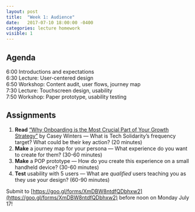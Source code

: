 ```yaml
---
layout: post
title:  "Week 1: Audience"
date:   2017-07-10 18:00:00 -0400
categories: lecture homework
visible: 1
---
```


## Agenda

6:00 Introductions and expectations  
6:30 Lecture: User-centered design  
6:50 Workshop: Content audit, user flows, journey map  
7:30 Lecture: Touchscreen design, usability  
7:50 Workshop: Paper prototype, usability testing

## Assignments

1. **Read** [“Why Onboarding is the Most Crucial Part of Your Growth Strategy”](https://news.greylock.com/why-onboarding-is-the-most-crucial-part-of-your-growth-strategy-8f9ad3ec8d5e) by Casey Winters — What is Tech Solidarity’s frequency target? What could be their key action? (20 minutes)
2. **Make** a journey map for your persona — What experience do you want to create for them? (30-60 minutes)
3. **Make** a POP prototype  — How do you create this experience on a small handheld device? (30-60 minutes)
4. **Test** usability with 5 users — What are *qualified* users teaching you as they use your design? (60-90 minutes)

Submit to [https://goo.gl/forms/XmDBW8ntdfQDbhxw2](https://goo.gl/forms/XmDBW8ntdfQDbhxw2) before noon on Monday July 17!